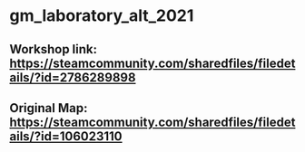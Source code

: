 # gm_laboratory_alt_2021

## Workshop link: https://steamcommunity.com/sharedfiles/filedetails/?id=2786289898
## Original Map: https://steamcommunity.com/sharedfiles/filedetails/?id=106023110